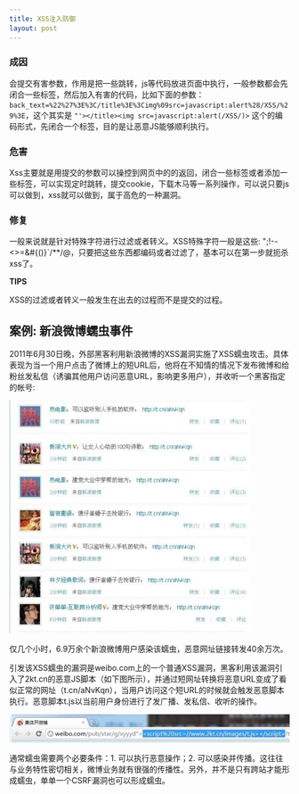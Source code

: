 ```yaml
---
title: XSS注入防御
layout: post
---
```



### 成因

会提交有害参数，作用是把一些跳转，js等代码放进页面中执行，一般参数都会先闭合一些标签，然后加入有害的代码，比如下面的参数：`back_text=%22%27%3E%3C/title%3E%3Cimg%09src=javascript:alert%28/XSS/%29%3E`，这个其实是 `"'></title><img src=javascript:alert(/XSS/)>` 这个的编码形式，先闭合一个标签，目的是让恶意JS能够顺利执行。


### 危害

Xss主要就是用提交的参数可以操控到网页中的的返回，闭合一些标签或者添加一些标签，可以实现定时跳转，提交cookie，下载木马等一系列操作，可以说只要js可以做到，xss就可以做到，属于高危的一种漏洞。


### 修复

一般来说就是针对特殊字符进行过滤或者转义。XSS特殊字符一般是这些: ";!--<>=&#{()}`/**/\@，只要把这些东西都编码或者过滤了，基本可以在第一步就扼杀xss了。

**TIPS**

XSS的过滤或者转义一般发生在出去的过程而不是提交的过程。


## 案例: 新浪微博蠕虫事件

2011年6月30日晚，外部黑客利用新浪微博的XSS漏洞实施了XSS蠕虫攻击。具体表现为当一个用户点击了微博上的短URL后，他将在不知情的情况下发布微博和给粉丝发私信（诱骗其他用户访问恶意URL，影响更多用户），并收听一个黑客指定的帐号:

![新浪微博蠕虫事件](/img/in-post/sina-xss.jpg)

仅几个小时，6.9万余个新浪微博用户感染该蠕虫，恶意网址链接转发40余万次。 

引发该XSS蠕虫的漏洞是weibo.com上的一个普通XSS漏洞，黑客利用该漏洞引入了2kt.cn的恶意JS脚本（如下图所示），并通过短网址转换将恶意URL变成了看似正常的网址（t.cn/aNvKqn），当用户访问这个短URL的时候就会触发恶意脚本执行。恶意脚本t.js以当前用户身份进行了发广播、发私信、收听的操作。

![新浪微博蠕虫事件](/img/in-post/sina-xss-2.jpg)

通常蠕虫需要两个必要条件：1. 可以执行恶意操作；2. 可以感染并传播。这往往与业务特性密切相关，微博业务就有很强的传播性。另外，并不是只有跨站才能形成蠕虫，单单一个CSRF漏洞也可以形成蠕虫。

